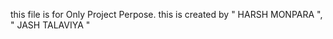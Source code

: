 this file is for Only Project Perpose.
this is created by " HARSH MONPARA ",
                   " JASH TALAVIYA "

